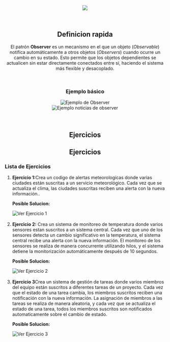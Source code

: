 <div align="center">
  <img src="https://via.placeholder.com/468x60/000000/00FF00?text=Observable" />
</div>
<br/>
<br/>
<h2 align="center">Definicion rapida</h2>
<p align="center">
  El patrón <strong>Observer</strong> es un mecanismo en el que un objeto (<em>Observable</em>) notifica automáticamente a otros objetos 
  (<em>Observers</em>) cuando ocurre un cambio en su estado. Esto permite que los objetos dependientes se actualicen 
  sin estar directamente conectados entre sí, haciendo el sistema más flexible y desacoplado.
</p>

<br/>

<h3 align="center">Ejemplo básico</h3>

<div align="center">
  <a href="https://github.com/CarlosMaroRuiz/patronesDise-o/edit/main/observer/Ejemplo.py" style="text-decoration: none;">
    <img src="https://img.shields.io/badge/Ver%20Ejemplo-Ejemplo%20Observer-green?style=for-the-badge" alt="Ejemplo de Observer" />
  </a>
</div>

<div align="center">
  <a href="https://github.com/CarlosMaroRuiz/patronesDise-o/edit/main/observer/noticias.py" style="text-decoration: none;">
    <img src="https://img.shields.io/badge/Ver%20Ejemplo-Ejemplo%20Noticias%20Observer-green?style=for-the-badge" alt="Ejemplo noticias de observer" />
  </a>
</div>

<br/>
<br/>
<h2 align="center">Ejercicios</h2>

<h2 align="center">Ejercicios</h2>

<h3>Lista de Ejercicios</h3>

<ol>
  <li>
    <strong>Ejercicio 1:</strong>Crea un codigo de alertas meteorologicas donde varias ciudades 
están suscritas a un servicio meteorológico. 
Cada vez que se actualiza el clima, las ciudades
suscritas reciben una alerta con la nueva información..
    <br/>
    <p> <strong>Posible Solucion:</strong></p>
    <a href="https://github.com/CarlosMaroRuiz/patronesDise-o/blob/main/observer/meteorologicoo.py" style="text-decoration: none;">
      <img src="https://img.shields.io/badge/Ver%20Ejercicio-Ejercicio%201-blue?style=for-the-badge" alt="Ver Ejercicio 1" />
    </a>

  </li>
    <br/>
<li>
  <strong>Ejercicio 2:</strong> Crea un sistema de monitoreo de temperatura donde varios sensores 
estan suscritos a un sistema central. 
Cada vez que uno de los sensores detecta un cambio significativo en la temperatura, 
el sistema central recibe una alerta con la nueva información. 
El monitoreo de los sensores se realiza de manera concurrente utilizando hilos,
y el sistema detiene la monitorización automáticamente después de 10 segundos.
 <p> <strong>Posible Solucion:</strong></p>
    <a href="https://github.com/CarlosMaroRuiz/patronesDise-o/blob/main/observer/sensores.py" style="text-decoration: none;">
      <img src="https://img.shields.io/badge/Ver%20Ejercicio-Ejercicio%202-blue?style=for-the-badge" alt="Ver Ejercicio 2" />
    </a>
  
</li>
  <br/>

<li>
  <strong>Ejercicio 3</strong>Crea un sistema de gestión de tareas donde varios miembros del equipo 
están suscritos a diferentes tareas de un proyecto. 
Cada vez que el estado de una tarea cambia, los miembros suscritos 
reciben una notificación con la nueva información. 
La asignación de miembros a las tareas se realiza de manera aleatoria, 
y cada vez que se actualiza el estado de una tarea, todos los miembros suscritos 
son notificados automaticamente sobre el cambio de estado.

 <p> <strong>Posible Solucion:</strong></p>
    <a href="https://github.com/CarlosMaroRuiz/patronesDise-o/blob/main/observer/taskTeam.py" style="text-decoration: none;">
      <img src="https://img.shields.io/badge/Ver%20Ejercicio-Ejercicio%203-blue?style=for-the-badge" alt="Ver Ejercicio 3" />
    </a>
  
</li>
    <br/>
    

</ol>
